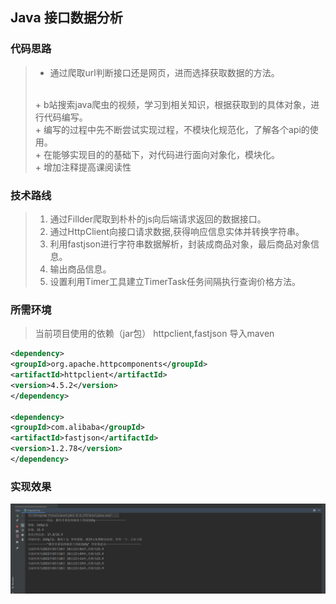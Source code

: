 ## Java 接口数据分析

### 代码思路
> + 通过爬取url判断接口还是网页，进而选择获取数据的方法。  
> <br>
> + b站搜索java爬虫的视频，学习到相关知识，根据获取到的具体对象，进行代码编写。   
> <br>
> + 编写的过程中先不断尝试实现过程，不模块化规范化，了解各个api的使用。   
> <br>
> + 在能够实现目的的基础下，对代码进行面向对象化，模块化。  
> <br>
> + 增加注释提高课阅读性

### 技术路线
> 1. 通过Fillder爬取到朴朴的js向后端请求返回的数据接口。
> 2. 通过HttpClient向接口请求数据,获得响应信息实体并转换字符串。
> 3. 利用fastjson进行字符串数据解析，封装成商品对象，最后商品对象信息。
> 4. 输出商品信息。
> 5. 设置利用Timer工具建立TimerTask任务间隔执行查询价格方法。




### 所需环境
>  当前项目使用的依赖（jar包）
> httpclient,fastjson
> 导入maven
```xml
<dependency>
<groupId>org.apache.httpcomponents</groupId>
<artifactId>httpclient</artifactId>
<version>4.5.2</version>
</dependency>

<dependency>
<groupId>com.alibaba</groupId>
<artifactId>fastjson</artifactId>
<version>1.2.78</version>
</dependency>

```

### 实现效果
![运行效果](src/main/resources/运行效果.png)
